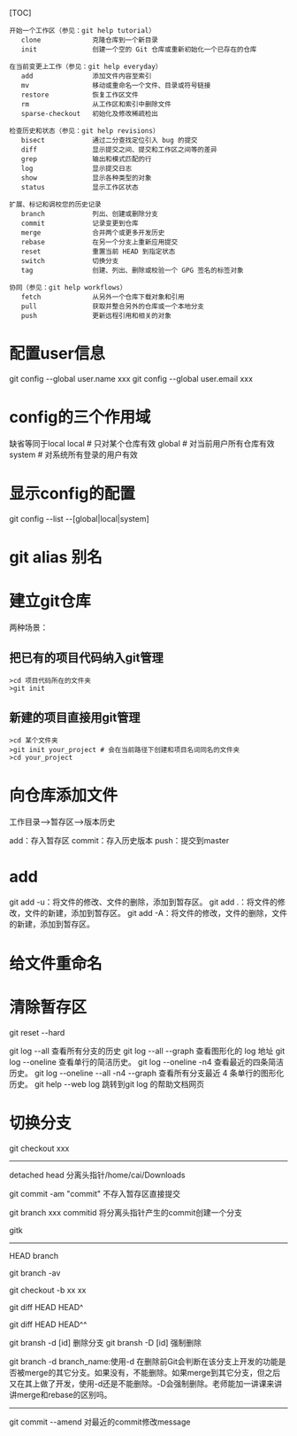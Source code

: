 [TOC]

```
开始一个工作区（参见：git help tutorial）
   clone             克隆仓库到一个新目录
   init              创建一个空的 Git 仓库或重新初始化一个已存在的仓库

在当前变更上工作（参见：git help everyday）
   add               添加文件内容至索引
   mv                移动或重命名一个文件、目录或符号链接
   restore           恢复工作区文件
   rm                从工作区和索引中删除文件
   sparse-checkout   初始化及修改稀疏检出

检查历史和状态（参见：git help revisions）
   bisect            通过二分查找定位引入 bug 的提交
   diff              显示提交之间、提交和工作区之间等的差异
   grep              输出和模式匹配的行
   log               显示提交日志
   show              显示各种类型的对象
   status            显示工作区状态

扩展、标记和调校您的历史记录
   branch            列出、创建或删除分支
   commit            记录变更到仓库
   merge             合并两个或更多开发历史
   rebase            在另一个分支上重新应用提交
   reset             重置当前 HEAD 到指定状态
   switch            切换分支
   tag               创建、列出、删除或校验一个 GPG 签名的标签对象

协同（参见：git help workflows）
   fetch             从另外一个仓库下载对象和引用
   pull              获取并整合另外的仓库或一个本地分支
   push              更新远程引用和相关的对象

```

# 配置user信息
git config --global user.name xxx
git config --global user.email xxx

# config的三个作用域
缺省等同于local
local # 只对某个仓库有效
global # 对当前用户所有仓库有效
system # 对系统所有登录的用户有效

# 显示config的配置
git config --list --[global|local|system]

# git alias 别名

# 建立git仓库
两种场景：
## 把已有的项目代码纳入git管理
```
>cd 项目代码所在的文件夹
>git init
```
## 新建的项目直接用git管理
```
>cd 某个文件夹
>git init your_project # 会在当前路径下创建和项目名词同名的文件夹
>cd your_project
```

# 向仓库添加文件
工作目录-->暂存区-->版本历史

add：存入暂存区
commit：存入历史版本
push：提交到master


# add
git add -u：将文件的修改、文件的删除，添加到暂存区。
git add .：将文件的修改，文件的新建，添加到暂存区。
git add -A：将文件的修改，文件的删除，文件的新建，添加到暂存区。

# 给文件重命名


# 清除暂存区
git reset --hard

git log --all 查看所有分支的历史
git log --all --graph 查看图形化的 log 地址
git log --oneline 查看单行的简洁历史。
git log --oneline -n4 查看最近的四条简洁历史。
git log --oneline --all -n4 --graph 查看所有分支最近 4 条单行的图形化历史。
git help --web log 跳转到git log 的帮助文档网页


# 切换分支
git checkout xxx

---

detached head
分离头指针/home/cai/Downloads

git commit -am "commit"
不存入暂存区直接提交

git branch xxx commitid 将分离头指针产生的commit创建一个分支


gitk

---

HEAD branch

git branch -av

git checkout -b xx xx


git diff HEAD HEAD^


git diff HEAD HEAD^^

git bransh -d [id] 删除分支
git bransh -D [id] 强制删除

git branch -d branch_name:使用-d 在删除前Git会判断在该分支上开发的功能是否被merge的其它分支。如果没有，不能删除。如果merge到其它分支，但之后又在其上做了开发，使用-d还是不能删除。-D会强制删除。老师能加一讲课来讲讲merge和rebase的区别吗。

---
git commit --amend 对最近的commit修改message